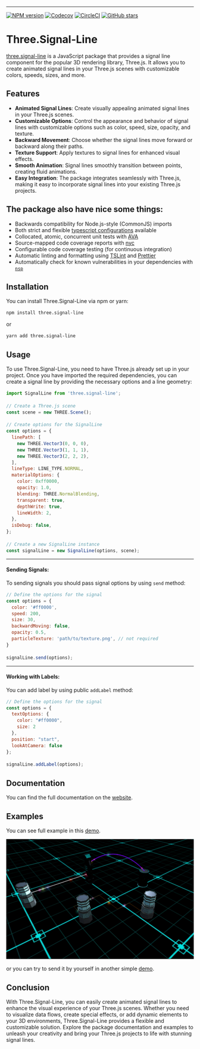 ----
[![NPM version](https://img.shields.io/npm/v/three.signal-line.svg)](https://www.npmjs.com/package/three.signal-line)
[![Codecov](https://img.shields.io/codecov/c/github/tankerxyz/three.signal-line.svg)](https://codecov.io/gh/tankerxyz/three.signal-line)
[![CircleCI](https://img.shields.io/circleci/project/github/Tankerxyz/three.signal-line/master.svg)](https://circleci.com/gh/Tankerxyz/three.signal-line/tree/master)
[![GitHub stars](https://img.shields.io/github/stars/tankerxyz/three.signal-line.svg?style=social&logo=github&label=Stars)](https://github.com/tankerxyz/three.signal-line)

# Three.Signal-Line

[three.signal-line](https://www.npmjs.com/package/three.signal-line) is a JavaScript package that provides a signal line component for the popular 3D rendering library, Three.js. It allows you to create animated signal lines in your Three.js scenes with customizable colors, speeds, sizes, and more.

## Features

- **Animated Signal Lines**: Create visually appealing animated signal lines in your Three.js scenes.
- **Customizable Options**: Control the appearance and behavior of signal lines with customizable options such as color, speed, size, opacity, and texture.
- **Backward Movement**: Choose whether the signal lines move forward or backward along their paths.
- **Texture Support**: Apply textures to signal lines for enhanced visual effects.
- **Smooth Animation**: Signal lines smoothly transition between points, creating fluid animations.
- **Easy Integration**: The package integrates seamlessly with Three.js, making it easy to incorporate signal lines into your existing Three.js projects.

## The package also have nice some things:

* Backwards compatibility for Node.js-style (CommonJS) imports
* Both strict and flexible [typescript configurations](config/tsconfig.json) available
* Collocated, atomic, concurrent unit tests with [AVA](https://github.com/avajs/ava)
* Source-mapped code coverage reports with [nyc](https://github.com/istanbuljs/nyc)
* Configurable code coverage testing (for continuous integration)
* Automatic linting and formatting using [TSLint](https://github.com/palantir/tslint) and [Prettier](https://prettier.io/)
* Automatically check for known vulnerabilities in your dependencies with [`nsp`](https://github.com/nodesecurity/nsp)


## Installation

You can install Three.Signal-Line via npm or yarn:

```bash
npm install three.signal-line
```

or

```bash
yarn add three.signal-line
```

## Usage

To use Three.Signal-Line, you need to have Three.js already set up in your project. Once you have imported the required dependencies, you can create a signal line by providing the necessary options and a line geometry:

```javascript
import SignalLine from 'three.signal-line';

// Create a Three.js scene
const scene = new THREE.Scene();

// Create options for the SignalLine
const options = {
  linePath: [
    new THREE.Vector3(0, 0, 0),
    new THREE.Vector3(1, 1, 1),
    new THREE.Vector3(2, 2, 2),
  ],
  lineType: LINE_TYPE.NORMAL,
  materialOptions: {
    color: 0xff0000,
    opacity: 1.0,
    blending: THREE.NormalBlending,
    transparent: true,
    depthWrite: true,
    lineWidth: 2,
  },
  isDebug: false,
};

// Create a new SignalLine instance
const signalLine = new SignalLine(options, scene);
```
---
#### Sending Signals:
To sending signals you should pass signal options by using `send` method:

```javascript
// Define the options for the signal
const options = {
  color: '#ff0000',
  speed: 200,
  size: 30,
  backwardMoving: false,
  opacity: 0.5,
  particleTexture: 'path/to/texture.png', // not required
}

signalLine.send(options);

```

---
#### Working with Labels:

You can add label by using public `addLabel` method:

```javascript
// Define the options for the signal
const options = {
  textOptions: {
    color: "#ff0000",
    size: 2
  },
  position: "start",
  lookAtCamera: false
};

signalLine.addLabel(options);
```

## Documentation
You can find the full documentation on the [website](https://tankerxyz.github.io/three.signal-line).


## Examples
You can see full example in this [demo](https://j36nl7zoow.csb.app/).

![Example](./example.gif)

or you can try to send it by yourself in another simple [demo](https://jp0zq82rry.csb.app/).

## Conclusion

With Three.Signal-Line, you can easily create animated signal lines to enhance the visual experience of your Three.js scenes. Whether you need to visualize data flows, create special effects, or add dynamic elements to your 3D environments, Three.Signal-Line provides a flexible and customizable solution. Explore the package documentation and examples to unleash your creativity and bring your Three.js projects to life with stunning signal lines.
